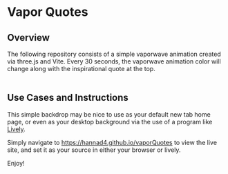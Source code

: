 # Vapor Quotes

## Overview
The following repository consists of a simple vaporwave animation created via three.js and Vite. Every 30 seconds, the vaporwave animation color will change along with the inspirational quote at the top.
<br></br>

## Use Cases and Instructions
This simple backdrop may be nice to use as your default new tab home page, or even as your desktop background via the use of a program like [Lively](https://rocksdanister.github.io/lively/). 

Simply navigate to https://hannad4.github.io/vaporQuotes to view the live site, and set it as your source in either your browser or lively. 

Enjoy!

